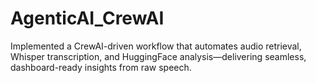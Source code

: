 # AgenticAI_CrewAI
Implemented a CrewAI-driven workflow that automates audio retrieval, Whisper transcription, and HuggingFace analysis—delivering seamless, dashboard-ready insights from raw speech.
